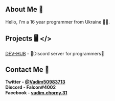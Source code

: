 ## About Me 📝
Hello, I'm a  16 year programmer from Ukraine 🏳‍🌈.

## Projects 🖥️ </>


[DEV-HUB](https://discord.gg/rsutRf) - 💎Discord server for programmers💎  <br>


## Contact Me 📱
**Twitter  - [@Vadim50983713](https://twitter.com/Vadim50983713)** <br>
**Discord  - Falcon#4002** <br>
**Facebook - [vadim.chorny.31](https://www.facebook.com/vadim.chorny.31/)** <br>
